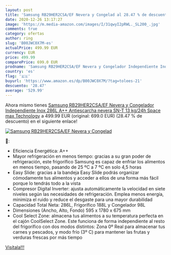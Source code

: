 ```yaml
---
layout: post
title: 'Samsung RB29HER2CSA/EF Nevera y Congelad al 28.47 % de descuento'
date: 2020-12-26 13:17:27
image: 'https://m.media-amazon.com/images/I/31qwyI2pRWL._SL200_.jpg'
comments: true
category: ofertas
author: ring
slug: 'B00JWC0X7M-es'
actualPrice: 499.99 EUR
currency: EUR
price: 499.99
comparePrice: 699.0 EUR
prodname: 'Samsung RB29HER2CSA/EF Nevera y Congelador Independiente Inox  286L  A++  Antiescarcha  nevera   SN-T  13 kg/24h  Space max Technology'
country: 'es'
flag: '🇪🇸'
buyurl: 'https://www.amazon.es/dp/B00JWC0X7M/?tag=tolees-21'
descuento: '28.47'
average: '529.99'
---
```


Ahora mismo tienes [Samsung RB29HER2CSA/EF Nevera y Congelador Independiente Inox  286L  A++  Antiescarcha  nevera   SN-T  13 kg/24h  Space max Technology](https://www.amazon.es/dp/B00JWC0X7M/?tag=tolees-21) a 499.99 EUR (original: 699.0 EUR) (28.47 %  de descuento) en el siguiente enlace!

[![Samsung RB29HER2CSA/EF Nevera y Congelad](https://m.media-amazon.com/images/I/31qwyI2pRWL._SL200_.jpg)](https://www.amazon.es/dp/B00JWC0X7M/?tag=tolees-21)

🔎:

- Eficiencia Energética: A++
- Mayor refrigeración en menos tiempo: gracias a su gran poder de refrigeración, este frigorífico Samsung es capaz de enfriar los alimentos en menos tiempo, pasando de 25 ºC a 7 ºC en solo 4,5 horas
- Easy Slide: gracias a la bandeja Easy Slide podrás organizar cómodamente tus alimentos y acceder a ellos de una forma más fácil porque lo tendrás todo a la vista
- Compresor Digital Inverter: ajusta automáticamente la velocidad en siete niveles según las necesidades de refrigeración. Emplea menos energía, minimiza el ruido y reduce el desgaste para una mayor durabilidad
- Capacidad Total Neta: 286L, Frigorífico 188L y Congelador 98L
- Dimensiones (Ancho, Alto, Fondo) 595 x 1780 x 675 mm
- Cool Select Zone: almacena tus alimentos a su temperatura perfecta en el cajón CoolSelect Zone. Este funciona de forma independiente al resto del frigorífico con dos modos distintos: Zona 0º Real para almacenar tus carnes y pescados, y modo frío (3º C) para mantener las frutas y verduras frescas por más tiempo

[Visítala!!!](https://www.amazon.es/dp/B00JWC0X7M/?tag=tolees-21)
